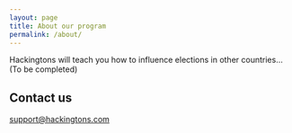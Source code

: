 ```yaml
---
layout: page
title: About our program
permalink: /about/
---
```


Hackingtons will teach you how to influence elections in other countries...
(To be completed)

## Contact us

[support@hackingtons.com](mailto:support@hackingtons.com)